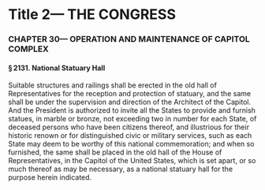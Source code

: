 
# Title 2— THE CONGRESS
### CHAPTER 30— OPERATION AND MAINTENANCE OF CAPITOL COMPLEX
#### § 2131. National Statuary Hall

Suitable structures and railings shall be erected in the old hall of Representatives for the reception and protection of statuary, and the same shall be under the supervision and direction of the Architect of the Capitol. And the President is authorized to invite all the States to provide and furnish statues, in marble or bronze, not exceeding two in number for each State, of deceased persons who have been citizens thereof, and illustrious for their historic renown or for distinguished civic or military services, such as each State may deem to be worthy of this national commemoration; and when so furnished, the same shall be placed in the old hall of the House of Representatives, in the Capitol of the United States, which is set apart, or so much thereof as may be necessary, as a national statuary hall for the purpose herein indicated.
